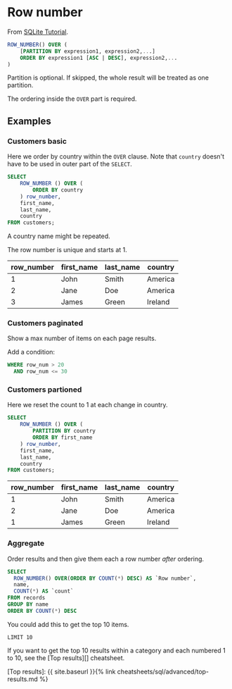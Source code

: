# Row number

From [SQLite Tutorial](https://www.sqlitetutorial.net/sqlite-window-functions/sqlite-row_number/).

```sql
ROW_NUMBER() OVER (
    [PARTITION BY expression1, expression2,...]
    ORDER BY expression1 [ASC | DESC], expression2,...
)
```

Partition is optional. If skipped, the whole result will be treated as one partition.

The ordering inside the `OVER` part is required.


## Examples

### Customers basic

Here we order by country within the `OVER` clause. Note that `country` doesn't have to be used in outer part of the `SELECT`.

```sql
SELECT
    ROW_NUMBER () OVER ( 
        ORDER BY country 
    ) row_number,
    first_name,
    last_name,
    country 
FROM customers;
```

A country name might be repeated.

The row number is unique and starts at 1.

row_number | first_name | last_name | country
--- | --- | --- | ---
1 | John | Smith | America
2 | Jane | Doe | America
3 | James | Green | Ireland

### Customers paginated

Show a max number of items on each page results.

Add a condition:

```sql
WHERE row_num > 20 
  AND row_num <= 30
```

### Customers partioned

Here we reset the count to 1 at each change in country.

```sql
SELECT
    ROW_NUMBER () OVER ( 
        PARTITION BY country
        ORDER BY first_name 
    ) row_number,
    first_name,
    last_name,
    country 
FROM customers;
```

row_number | first_name | last_name | country
--- | --- | --- | ---
1 | John | Smith | America
2 | Jane | Doe | America
1 | James | Green | Ireland

### Aggregate

Order results and then give them each a row number _after_ ordering.

```sql
SELECT
  ROW_NUMBER() OVER(ORDER BY COUNT(*) DESC) AS `Row number`,
  name,
  COUNT(*) AS `count`
FROM records
GROUP BY name
ORDER BY COUNT(*) DESC
```

You could add this to get the top 10 items.

```
LIMIT 10
```

If you want to get the top 10 results within a category and each numbered 1 to 10, see the [Top results][] cheatsheet.

[Top results]: {{ site.baseurl }}{% link cheatsheets/sql/advanced/top-results.md %}


